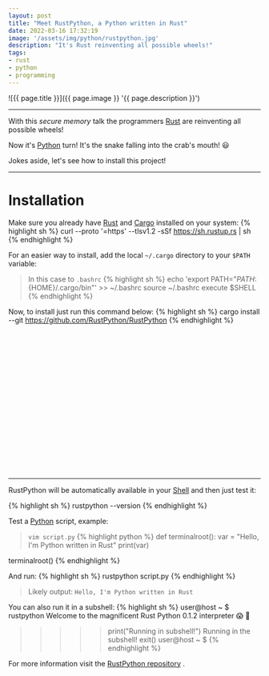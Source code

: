 ```yaml
---
layout: post
title: "Meet RustPython, a Python written in Rust"
date: 2022-03-16 17:32:19
image: '/assets/img/python/rustpython.jpg'
description: "It's Rust reinventing all possible wheels!"
tags:
- rust
- python
- programming
---
```


![{{ page.title }}]({{ page.image }} '{{ page.description }}')

---

With this *secure memory* talk the programmers [Rust](https://terminalroot.com/tags#rust) are reinventing all possible wheels!

Now it's [Python](https://terminalroot.com/tags#python) turn! It's the snake falling into the crab's mouth! 😃

Jokes aside, let's see how to install this project!

---

# Installation

Make sure you already have [Rust](https://terminalroot.com/tags#rust) and [Cargo](https://rustup.rs/) installed on your system:
{% highlight sh %}
curl --proto '=https' --tlsv1.2 -sSf https://sh.rustup.rs | sh
{% endhighlight %}

For an easier way to install, add the local `~/.cargo` directory to your `$PATH` variable:
> In this case to `.bashrc`
{% highlight sh %}
echo 'export PATH="${PATH}:${HOME}/.cargo/bin"' >> ~/.bashrc
source ~/.bashrc
execute $SHELL
{% endhighlight %}

Now, to install just run this command below:
{% highlight sh %}
cargo install --git https://github.com/RustPython/RustPython
{% endhighlight %}

<!-- SQUARE - GAMES ROOT -->
<script async src="//pagead2.googlesyndication.com/pagead/js/adsbygoogle.js"></script>
<ins class="adsbygoogle"
style="display:inline-block;width:336px;height:280px"
data-ad-client="ca-pub-2838251107855362"
data-ad-slot="5351066970"></ins>
<script>
(adsbygoogle = window.adsbygoogle || []).push({});
</script>

---

RustPython will be automatically available in your [Shell](https://terminalroot.com/tags#shell) and then just test it:

{% highlight sh %}
rustpython --version
{% endhighlight %}

Test a [Python](https://terminalroot.com/tags#python) script, example:

> `vim script.py`
{% highlight python %}
def terminalroot():
    var = "Hello, I'm Python written in Rust"
    print(var)

terminalroot()
{% endhighlight %}

And run:
{% highlight sh %}
rustpython script.py
{% endhighlight %}
> Likely output: `Hello, I'm Python written in Rust`

You can also run it in a subshell:
{% highlight sh %}
user@host ~ $ rustpython
Welcome to the magnificent Rust Python 0.1.2 interpreter 😱 🖖
>>>>> print("Running in subshell!")
Running in the subshell!
>>>>> exit()
user@host ~ $
{% endhighlight %}

For more information visit the [RustPython repository](https://github.com/RustPython/RustPython) .

<!--
The crab with the safe memory chat now wants to wrap the snake! huahauhua
-->

